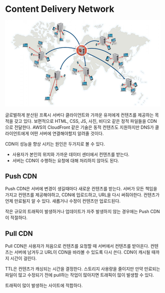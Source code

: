 # Content Delivery Network

![img](https://github.com/donnemartin/system-design-primer/raw/master/images/h9TAuGI.jpg)



글로벌하게 분산된 프록시 서버다 클라이언트와 가까운 유저에게 컨텐츠를 제공하는 목적을 갖고 있다. 보편적으로 HTML, CSS, JS, 사진, 비디오 같은 정적 파일들을 CDN으로 전달한다. AWS의 CloudFront 같은 기술은 동적 컨텐츠도 지원하지만 DNS가 클라이언트에게 어떤 서버에 연결해야할지 알려줄 것이다.

CDN이 성능을 향상 시키는 원인은 두가지로 볼 수 있다.

- 사용자가 본인의 위치와 가까운 데이터 센터에서 컨텐츠를 받는다.
- 서버는 CDN이 수행하는 요청에 대해 처리하지 않아도 된다.



## Push CDN

Push CDN은 서버에 변경이 생길때마다 새로운 컨텐츠를 받는다. 서버가 모든 책임을 가지고 컨텐츠를 제공해야하고, CDN에 업로드하고, URL을 다시 써줘야한다. 컨텐츠가 언제 만료될지 알 수 있다. 새롭거나 수정이 컨텐츠만 업로드된다.

작은 규모의 트래픽이 발생하거나 업데이트가 자주 발생하지 않는 경우에는 Push CDN이 적절하다.



## Pull CDN

Pull CDN은 사용자가 처음으로 컨텐츠를 요청할 때 서버에서 컨텐츠를 받아온다. 컨텐츠는 서버에 남겨두고 URL이 CDN을 바라볼 수 있도록 다시 쓴다. CDN이 캐시될 때까지 시간이 걸린다.

TTL은 컨텐츠가 캐싱되는 시간을 결정한다. 스토리지 사용량을 줄이지만 만약 만료되는 파일이 많고 수정되기 전에 pull하는 작업이 많아지면 트래픽이 많이 발생할 수 있다.

트래픽이 많이 발생하는 사이트에 적합하다.